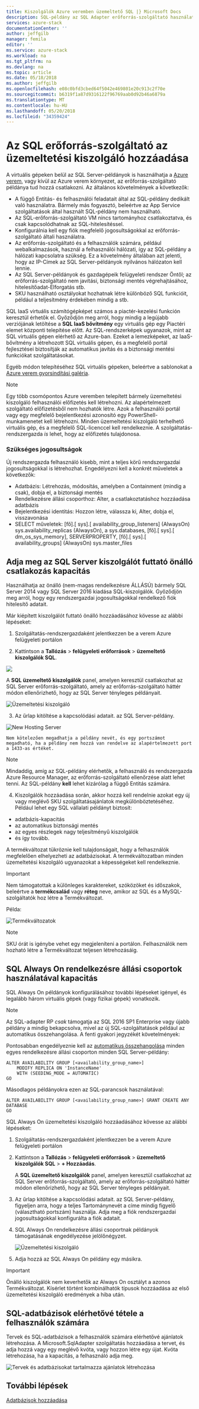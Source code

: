 ```yaml
---
title: Kiszolgálók Azure veremben üzemeltető SQL |} Microsoft Docs
description: SQL-példány az SQL Adapter erőforrás-szolgáltató használatával történő üzembe helyezéséhez hozzáadása
services: azure-stack
documentationCenter: ''
author: jeffgilb
manager: femila
editor: ''
ms.service: azure-stack
ms.workload: na
ms.tgt_pltfrm: na
ms.devlang: na
ms.topic: article
ms.date: 05/18/2018
ms.author: jeffgilb
ms.openlocfilehash: e08c0bfd3cbed64f5042e469801e20c913c2f70e
ms.sourcegitcommit: b6319f1a87d9316122f96769aab0d92b46a6879a
ms.translationtype: MT
ms.contentlocale: hu-HU
ms.lasthandoff: 05/20/2018
ms.locfileid: "34359424"
---
```

# <a name="add-hosting-servers-for-the-sql-resource-provider"></a>Az SQL erőforrás-szolgáltató az üzemeltetési kiszolgáló hozzáadása
A virtuális gépeken belül az SQL Server-példányok is használhatja a [Azure verem](azure-stack-poc.md), vagy kívül az Azure verem környezet, az erőforrás-szolgáltató példánya tud hozzá csatlakozni. Az általános követelmények a következők:

* A függő Entitás- és felhasználói feladatait által az SQL-példány dedikált való használatra. Bármely más fogyasztó, beleértve az App Service szolgáltatások által használt SQL-példány nem használható.
* Az SQL-erőforrás-szolgáltató VM nincs tartományhoz csatlakoztatva, és csak kapcsolódhatnak az SQL-hitelesítéssel.
* Konfigurálnia kell egy fiók megfelelő jogosultságokkal az erőforrás-szolgáltató általi használatra.
* Az erőforrás-szolgáltató és a felhasználók számára, például webalkalmazások, használ a felhasználói hálózati, így az SQL-példány a hálózati kapcsolatra szükség. Ez a követelmény általában azt jelenti, hogy az IP-Címek az SQL Server-példányok nyilvános hálózaton kell lennie.
* Az SQL Server-példányok és gazdagépeik felügyeleti rendszer Öntől; az erőforrás-szolgáltató nem javítási, biztonsági mentés végrehajtásához, hitelesítőadat-Elforgatás stb.
* SKU használható osztályokat hozhatnak létre különböző SQL funkcióit, például a teljesítmény érdekében mindig a stb.

SQL IaaS virtuális számítógépképet számos a piactér-kezelési funkción keresztül érhetők el. Győződjön meg arról, hogy mindig a legújabb verziójának letöltése a **SQL IaaS bővítmény** egy virtuális gép egy Piactéri elemet központi telepítése előtt. Az SQL-rendszerképek ugyanazok, mint az SQL virtuális gépen elérhető az Azure-ban. Ezeket a lemezképeket, az IaaS-bővítmény a létrehozott SQL virtuális gépen, és a megfelelő portál fejlesztései biztosítják az automatikus javítás és a biztonsági mentési funkciókat szolgáltatásokat.

Egyéb módon telepítéséhez SQL virtuális gépeken, beleértve a sablonokat a [Azure verem gyorsindítási galéria](https://github.com/Azure/AzureStack-QuickStart-Templates).

> [!NOTE]
> Egy több csomópontos Azure veremben telepített bármely üzemeltetési kiszolgáló felhasználói előfizetés kell létrehozni. Az alapértelmezett szolgáltató előfizetésből nem hozhatók létre. Azok a felhasználói portál vagy egy megfelelő bejelentkezési azonosító egy PowerShell-munkamenetet kell létrehozni. Minden üzemeltetési kiszolgáló terhelhető virtuális gép, és a megfelelő SQL-licenccel kell rendelkeznie. A szolgáltatás-rendszergazda _is_ lehet, hogy az előfizetés tulajdonosa.


### <a name="required-privileges"></a>Szükséges jogosultságok

Új rendszergazda felhasználó kisebb, mint a teljes körű rendszergazdai jogosultságokkal is létrehozhat. Engedélyezni kell a konkrét műveletek a következők:

- Adatbázis: Létrehozás, módosítás, amelyben a Containment (mindig a csak), dobja el, a biztonsági mentés
- Rendelkezésre állási csoporthoz: Alter, a csatlakoztatáshoz hozzáadása adatbázis
- Bejelentkezési identitás: Hozzon létre, válassza ki, Alter, dobja el, visszavonása
- SELECT műveletek: \[fő\].\[ sys\].\[ availability_group_listeners\] (AlwaysOn) sys.availability_replicas (AlwaysOn), a sys.databases, \[fő\].\[ sys\].\[ dm_os_sys_memory\], SERVERPROPERTY, \[fő\].\[ sys\].\[ availability_groups\] (AlwaysOn) sys.master_files



## <a name="provide-capacity-by-connecting-to-a-standalone-hosting-sql-server"></a>Adja meg az SQL Server kiszolgálót futtató önálló csatlakozás kapacitás
Használhatja az önálló (nem-magas rendelkezésre ÁLLÁSÚ) bármely SQL Server 2014 vagy SQL Server 2016 kiadása SQL-kiszolgálók. Győződjön meg arról, hogy egy rendszergazdai jogosultságokkal rendelkező fiók hitelesítő adatait.

Már kiépített kiszolgálót futtató önálló hozzáadásához kövesse az alábbi lépéseket:

1. Szolgáltatás-rendszergazdaként jelentkezzen be a verem Azure felügyeleti portálon

2. Kattintson a **Tallózás** &gt; **felügyeleti erőforrások** &gt; **üzemeltető kiszolgálók SQL**.

  ![](./media/azure-stack-sql-rp-deploy/sqlhostingservers.png)

  A **SQL üzemeltető kiszolgálók** panel, amelyen keresztül csatlakozhat az SQL Server erőforrás-szolgáltató, amely az erőforrás-szolgáltató háttér módon ellenőrizhető, hogy az SQL Server tényleges példányait.

  ![Üzemeltetési kiszolgáló](./media/azure-stack-sql-rp-deploy/sqladapterdashboard.png)

3. Az űrlap kitöltése a kapcsolódási adatait. az SQL Server-példány.

  ![New Hosting Server](./media/azure-stack-sql-rp-deploy/sqlrp-newhostingserver.png)

    Nem kötelezően megadhatja a példány nevét, és egy portszámot megadható, ha a példány nem hozzá van rendelve az alapértelmezett port a 1433-as értéket.

  > [!NOTE]
  > Mindaddig, amíg az SQL-példány elérhetők, a felhasználó és rendszergazda Azure Resource Manager, az erőforrás-szolgáltató ellenőrzése alatt lehet tenni. Az SQL-példány __kell__ lehet kizárólag a függő Entitás számára.

4. Kiszolgálók hozzáadása során, akkor hozzá kell rendelnie azokat egy új vagy meglévő SKU szolgáltatásajánlatok megkülönböztetéséhez. Például lehet egy SQL vállalati példányt biztosít:
  - adatbázis-kapacitás
  - az automatikus biztonsági mentés
  - az egyes részlegek nagy teljesítményű kiszolgálók
  - és így tovább.

  A termékváltozat tükröznie kell tulajdonságait, hogy a felhasználók megfelelően elhelyezheti az adatbázisokat. A termékváltozatban minden üzemeltetési kiszolgáló ugyanazokat a képességeket kell rendelkeznie.

> [!IMPORTANT]
> Nem támogatottak a különleges karaktereket, szóközöket és időszakok, beleértve a **termékcsalád** vagy **réteg** neve, amikor az SQL és a MySQL-szolgáltatók hoz létre a Termékváltozat.

Példa:

![Termékváltozatok](./media/azure-stack-sql-rp-deploy/sqlrp-newsku.png)

>[!NOTE]
> SKU órát is igénybe vehet egy megjeleníteni a portálon. Felhasználók nem hozható létre a Termékváltozat teljesen létrehozásáig.

## <a name="provide-capacity-using-sql-always-on-availability-groups"></a>SQL Always On rendelkezésre állási csoportok használatával kapacitás
SQL Always On példányok konfigurálásához további lépéseket igényel, és legalább három virtuális gépek (vagy fizikai gépek) vonatkozik.

> [!NOTE]
> Az SQL-adapter RP _csak_ támogatja az SQL 2016 SP1 Enterprise vagy újabb példány a mindig bekapcsolva, mivel az új SQL-szolgáltatások például az automatikus összehangolása. A fenti gyakori jegyzékét követelmények:

Pontosabban engedélyeznie kell az [automatikus összehangolása](https://docs.microsoft.com/sql/database-engine/availability-groups/windows/automatically-initialize-always-on-availability-group) minden egyes rendelkezésre állási csoporton minden SQL Server-példány:

  ```
  ALTER AVAILABILITY GROUP [<availability_group_name>]
      MODIFY REPLICA ON 'InstanceName'
      WITH (SEEDING_MODE = AUTOMATIC)
  GO
  ```

Másodlagos példányokra ezen az SQL-parancsok használatával:

  ```
  ALTER AVAILABILITY GROUP [<availability_group_name>] GRANT CREATE ANY DATABASE
  GO
  ```

SQL Always On üzemeltetési kiszolgáló hozzáadásához kövesse az alábbi lépéseket:

1. Szolgáltatás-rendszergazdaként jelentkezzen be a verem Azure felügyeleti portálon

2. Kattintson a **Tallózás** &gt; **felügyeleti erőforrások** &gt; **üzemeltető kiszolgálók SQL** &gt; **+ Hozzáadás**.

    A **SQL üzemeltető kiszolgálók** panel, amelyen keresztül csatlakozhat az SQL Server erőforrás-szolgáltató, amely az erőforrás-szolgáltató háttér módon ellenőrizhető, hogy az SQL Server tényleges példányait.

3. Az űrlap kitöltése a kapcsolódási adatait. az SQL Server-példány, figyeljen arra, hogy a teljes Tartománynevét a címe mindig figyelő (választható portszám) használja. Adja meg a fiók rendszergazdai jogosultságokkal konfigurálta a fiók adatait.

4. SQL Always On rendelkezésre állási csoportnak példányok támogatásának engedélyezése jelölőnégyzet.

    ![Üzemeltetési kiszolgáló](./media/azure-stack-sql-rp-deploy/AlwaysOn.PNG)

5. Adja hozzá az SQL Always On példány egy másikra. 

> [!IMPORTANT]
> Önálló kiszolgálók nem keverhetők az Always On osztályt a azonos Termékváltozat. Kísérlet történt kombinálhatók típusok hozzáadása az első üzemeltetési kiszolgáló eredmények a hiba után.


## <a name="making-sql-databases-available-to-users"></a>SQL-adatbázisok elérhetővé tétele a felhasználók számára

Tervek és SQL-adatbázisok a felhasználók számára elérhetővé ajánlatok létrehozása. A Microsoft.SqlAdapter szolgáltatás hozzáadása a tervet, és adja hozzá vagy egy meglévő kvóta, vagy hozzon létre egy újat. Kvóta létrehozása, ha a kapacitás, a felhasználó adja meg.

![Tervek és adatbázisokat tartalmazza ajánlatok létrehozása](./media/azure-stack-sql-rp-deploy/sqlrp-newplan.png)


## <a name="next-steps"></a>További lépések

[Adatbázisok hozzáadása](azure-stack-sql-resource-provider-databases.md)
